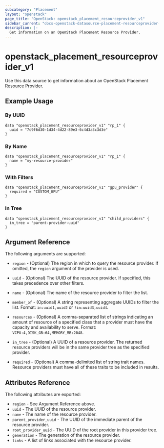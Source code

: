 ```yaml
---
subcategory: "Placement"
layout: "openstack"
page_title: "OpenStack: openstack_placement_resourceprovider_v1"
sidebar_current: "docs-openstack-datasource-placement-resourceprovider-v1"
description: |-
  Get information on an OpenStack Placement Resource Provider.
---
```


# openstack\_placement\_resourceprovider\_v1

Use this data source to get information about an OpenStack Placement
Resource Provider.

## Example Usage

### By UUID

```hcl
data "openstack_placement_resourceprovider_v1" "rp_1" {
  uuid = "7c9f6d30-1d34-4d22-89e3-6c4d3a3c3d3e"
}
```

### By Name

```hcl
data "openstack_placement_resourceprovider_v1" "rp_1" {
  name = "my-resource-provider"
}
```

### With Filters

```hcl
data "openstack_placement_resourceprovider_v1" "gpu_provider" {
  required = "CUSTOM_GPU"
}
```

### In Tree

```hcl
data "openstack_placement_resourceprovider_v1" "child_providers" {
  in_tree = "parent-provider-uuid"
}
```

## Argument Reference

The following arguments are supported:

* `region` - (Optional) The region in which to query the resource provider.
    If omitted, the `region` argument of the provider is used.

* `uuid` - (Optional) The UUID of the resource provider. If specified, this
    takes precedence over other filters.

* `name` - (Optional) The name of the resource provider to filter the list.

* `member_of` - (Optional) A string representing aggregate UUIDs to filter
    the list. Format: `in:uuid1,uuid2` or `!in:uuid3,uuid4`.

* `resources` - (Optional) A comma-separated list of strings indicating an
    amount of resource of a specified class that a provider must have the
    capacity and availability to serve. Format: `VCPU:4,DISK_GB:64,MEMORY_MB:2048`.

* `in_tree` - (Optional) A UUID of a resource provider. The returned resource
    providers will be in the same provider tree as the specified provider.

* `required` - (Optional) A comma-delimited list of string trait names.
    Resource providers must have all of these traits to be included in results.

## Attributes Reference

The following attributes are exported:

* `region` - See Argument Reference above.
* `uuid` - The UUID of the resource provider.
* `name` - The name of the resource provider.
* `parent_provider_uuid` - The UUID of the immediate parent of the resource provider.
* `root_provider_uuid` - The UUID of the root provider in this provider tree.
* `generation` - The generation of the resource provider.
* `links` - A list of links associated with the resource provider.